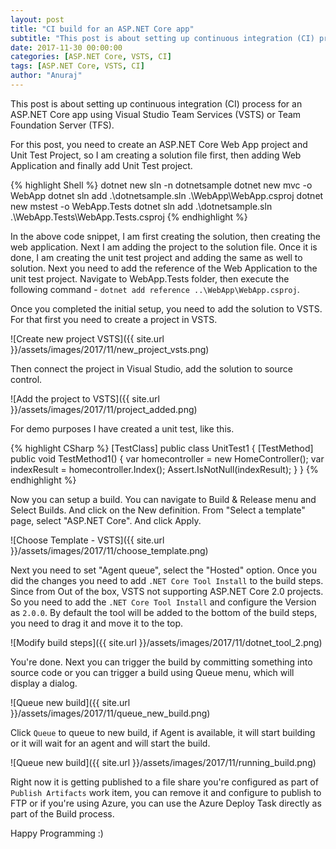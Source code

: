 ```yaml
---
layout: post
title: "CI build for an ASP.NET Core app"
subtitle: "This post is about setting up continuous integration (CI) process for an ASP.NET Core app using Visual Studio Team Services (VSTS) or Team Foundation Server (TFS)."
date: 2017-11-30 00:00:00
categories: [ASP.NET Core, VSTS, CI]
tags: [ASP.NET Core, VSTS, CI]
author: "Anuraj"
---
```

This post is about setting up continuous integration (CI) process for an ASP.NET Core app using Visual Studio Team Services (VSTS) or Team Foundation Server (TFS).

For this post, you need to create an ASP.NET Core Web App project and Unit Test Project, so I am creating a solution file first, then adding Web Application and finally add Unit Test project.

{% highlight Shell %}
dotnet new sln -n dotnetsample
dotnet new mvc -o WebApp
dotnet sln add .\dotnetsample.sln .\WebApp\WebApp.csproj
dotnet new mstest -o WebApp.Tests
dotnet sln add .\dotnetsample.sln .\WebApp.Tests\WebApp.Tests.csproj
{% endhighlight %}

In the above code snippet, I am first creating the solution, then creating the web application. Next I am adding the project to the solution file. Once it is done, I am creating the unit test project and adding the same as well to solution. Next you need to add the reference of the Web Application to the unit test project. Navigate to WebApp.Tests folder, then execute the following command - `dotnet add reference ..\WebApp\WebApp.csproj`. 

Once you completed the initial setup, you need to add the solution to VSTS. For that first you need to create a project in VSTS. 

![Create new project VSTS]({{ site.url }}/assets/images/2017/11/new_project_vsts.png)

Then connect the project in Visual Studio, add the solution to source control.

![Add the project to VSTS]({{ site.url }}/assets/images/2017/11/project_added.png)

For demo purposes I have created a unit test, like this.

{% highlight CSharp %}
[TestClass]
public class UnitTest1
{
    [TestMethod]
    public void TestMethod1()
    {
        var homecontroller = new HomeController();
        var indexResult = homecontroller.Index();
        Assert.IsNotNull(indexResult);
    }
}
{% endhighlight %}

Now you can setup a build. You can navigate to Build &amp; Release menu and Select Builds. And click on the New definition. From "Select a template" page, select "ASP.NET Core". And click Apply.

![Choose Template - VSTS]({{ site.url }}/assets/images/2017/11/choose_template.png)

Next you need to set "Agent queue", select the "Hosted" option. Once you did the changes you need to add `.NET Core Tool Install` to the build steps. Since from Out of the box, VSTS not supporting ASP.NET Core 2.0 projects. So you need to add the `.NET Core Tool Install` and configure the Version as `2.0.0`. By default the tool will be added to the bottom of the build steps, you need to drag it and move it to the top.

![Modify build steps]({{ site.url }}/assets/images/2017/11/dotnet_tool_2.png)

You're done. Next you can trigger the build by committing something into source code or you can trigger a build using Queue menu, which will display a dialog. 

![Queue new build]({{ site.url }}/assets/images/2017/11/queue_new_build.png)

Click `Queue` to queue to new build, if Agent is available, it will start building or it will wait for an agent and will start the build.

![Queue new build]({{ site.url }}/assets/images/2017/11/running_build.png)

Right now it is getting published to a file share you're configured as part of `Publish Artifacts` work item, you can remove it and configure to publish to FTP or if you're using Azure, you can use the Azure Deploy Task directly as part of the Build process.

Happy Programming :)